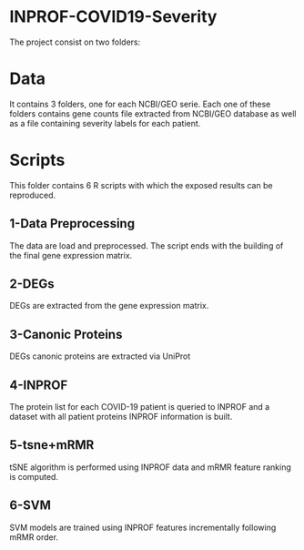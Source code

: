 # INPROF-COVID19-Severity
The project consist on two folders:

# Data
It contains 3 folders, one for each NCBI/GEO serie. Each one of these folders contains gene counts file extracted from NCBI/GEO database as well as a file containing severity labels for each patient.

# Scripts
This folder contains 6 R scripts with which the exposed results can be reproduced.
## 1-Data Preprocessing
The data are load and preprocessed. The script ends with the building of the final gene expression matrix.
## 2-DEGs
DEGs are extracted from the gene expression matrix.
## 3-Canonic Proteins
DEGs canonic proteins are extracted via UniProt
## 4-INPROF
The protein list for each COVID-19 patient is queried to INPROF and a dataset with all patient proteins INPROF information is built.
## 5-tsne+mRMR
tSNE algorithm is performed using INPROF data and mRMR feature ranking is computed.
## 6-SVM
SVM models are trained using INPROF features incrementally following mRMR order.
